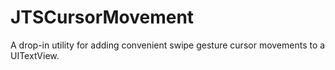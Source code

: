 JTSCursorMovement
=================

A drop-in utility for adding convenient swipe gesture cursor movements to a UITextView.
